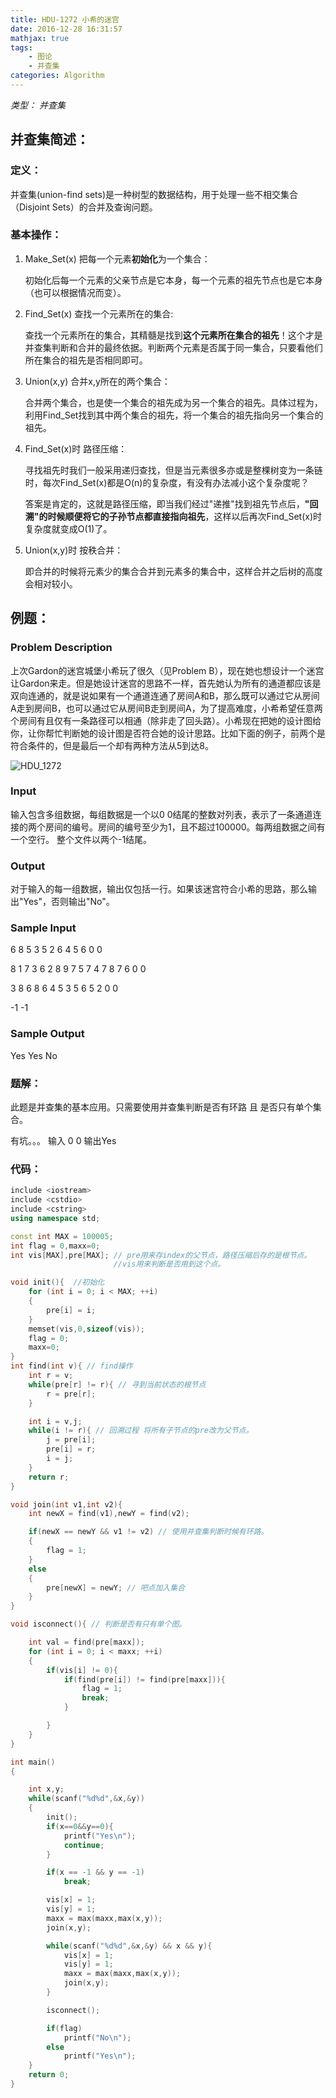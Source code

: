 ```yaml
---
title: HDU-1272 小希的迷宫
date: 2016-12-28 16:31:57
mathjax: true
tags: 
    - 图论
    - 并查集
categories: Algorithm
---
```



*类型： 并查集*

## 并查集简述：

### 定义：

并查集(union-find sets)是一种树型的数据结构，用于处理一些不相交集合（Disjoint Sets）的合并及查询问题。

### 基本操作：

1. Make_Set(x) 把每一个元素**初始化**为一个集合：

   初始化后每一个元素的父亲节点是它本身，每一个元素的祖先节点也是它本身（也可以根据情况而变）。

2. Find_Set(x) 查找一个元素所在的集合:

   查找一个元素所在的集合，其精髓是找到**这个元素所在集合的祖先**！这个才是并查集判断和合并的最终依据。判断两个元素是否属于同一集合，只要看他们所在集合的祖先是否相同即可。

3. Union(x,y) 合并x,y所在的两个集合：

   合并两个集合，也是使一个集合的祖先成为另一个集合的祖先。具体过程为，利用Find_Set找到其中两个集合的祖先，将一个集合的祖先指向另一个集合的祖先。

4. Find_Set(x)时 路径压缩：

   寻找祖先时我们一般采用递归查找，但是当元素很多亦或是整棵树变为一条链时，每次Find_Set(x)都是O(n)的复杂度，有没有办法减小这个复杂度呢？

   答案是肯定的，这就是路径压缩，即当我们经过"递推"找到祖先节点后，**"回溯"的时候顺便将它的子孙节点都直接指向祖先**，这样以后再次Find_Set(x)时复杂度就变成O(1)了。

5. Union(x,y)时 按秩合并：

   即合并的时候将元素少的集合合并到元素多的集合中，这样合并之后树的高度会相对较小。


## 例题：

### Problem Description

上次Gardon的迷宫城堡小希玩了很久（见Problem B），现在她也想设计一个迷宫让Gardon来走。但是她设计迷宫的思路不一样，首先她认为所有的通道都应该是双向连通的，就是说如果有一个通道连通了房间A和B，那么既可以通过它从房间A走到房间B，也可以通过它从房间B走到房间A，为了提高难度，小希希望任意两个房间有且仅有一条路径可以相通（除非走了回头路）。小希现在把她的设计图给你，让你帮忙判断她的设计图是否符合她的设计思路。比如下面的例子，前两个是符合条件的，但是最后一个却有两种方法从5到达8。 



![HDU_1272](HDU_1272.png)



### Input

输入包含多组数据，每组数据是一个以0 0结尾的整数对列表，表示了一条通道连接的两个房间的编号。房间的编号至少为1，且不超过100000。每两组数据之间有一个空行。 
整个文件以两个-1结尾。

### Output

对于输入的每一组数据，输出仅包括一行。如果该迷宫符合小希的思路，那么输出"Yes"，否则输出"No"。

### Sample Input

6 8  5 3  5 2  6 4
5 6  0 0

8 1  7 3  6 2  8 9  7 5
7 4  7 8  7 6  0 0

3 8  6 8  6 4
5 3  5 6  5 2  0 0

-1 -1

### Sample Output

Yes
Yes
No

### 题解：

此题是并查集的基本应用。只需要使用并查集判断是否有环路 且 是否只有单个集合。

有坑。。。 输入 0 0 输出Yes

### 代码：

```c++
include <iostream>
include <cstdio>
include <cstring>
using namespace std;

const int MAX = 100005;
int flag = 0,maxx=0;
int vis[MAX],pre[MAX]; // pre用来存index的父节点，路径压缩后存的是根节点。
					   //vis用来判断是否用到这个点。

void init(){  //初始化
	for (int i = 0; i < MAX; ++i)
	{
		pre[i] = i;
	}
	memset(vis,0,sizeof(vis));
	flag = 0;
	maxx=0;
}
int find(int v){ // find操作
	int r = v;
	while(pre[r] != r){ // 寻到当前状态的根节点
		r = pre[r];
	}

	int i = v,j;
	while(i != r){ // 回溯过程 将所有子节点的pre改为父节点。
		j = pre[i];
		pre[i] = r;
		i = j;
	}
	return r;
}

void join(int v1,int v2){
	int newX = find(v1),newY = find(v2);

	if(newX == newY && v1 != v2) // 使用并查集判断时候有环路。
	{
		flag = 1;
	}
	else
	{
		pre[newX] = newY; // 吧点加入集合
	}
}

void isconnect(){ // 判断是否有只有单个图。

    int val = find(pre[maxx]);
	for (int i = 0; i < maxx; ++i)
	{
		if(vis[i] != 0){
			if(find(pre[i]) != find(pre[maxx])){
				flag = 1;
				break;
			}

		}
	}
}

int main()
{

    int x,y;
    while(scanf("%d%d",&x,&y))
    {
    	init();
    	if(x==0&&y==0){
    		printf("Yes\n");
    		continue;
    	}

    	if(x == -1 && y == -1)
    		break;

        vis[x] = 1;
        vis[y] = 1;
        maxx = max(maxx,max(x,y));
        join(x,y);

    	while(scanf("%d%d",&x,&y) && x && y){
    		vis[x] = 1;
    		vis[y] = 1;
    		maxx = max(maxx,max(x,y));
    		join(x,y);
    	}

    	isconnect();

    	if(flag)
    		printf("No\n");
    	else
            printf("Yes\n");
    }
    return 0;
}
```

